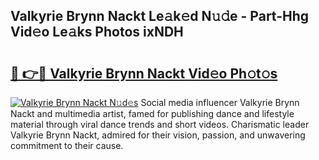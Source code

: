 ## Valkyrie Brynn Nackt Le𝚊k𝚎d N𝚞𝚍e - Part-Hhg Vid𝚎o Le𝚊ks Photos ixNDH

# <h2><a href="http://fb6hrb.evod.top/?m=Valkyrie+Brynn+Nackt">🔗 👉🔴 Valkyrie Brynn Nackt Vid𝚎o Ph𝚘t𝚘s</a></h2>

[![Valkyrie Brynn Nackt N𝚞d𝚎s](https://i.imgur.com/8V9OHl7.gif)](http://fb6hrb.evod.top/?m=Valkyrie+Brynn+Nackt)
Social media influencer Valkyrie Brynn Nackt and multimedia artist, famed for publishing dance and lifestyle material through viral dance trends and short videos. Charismatic leader Valkyrie Brynn Nackt, admired for their vision, passion, and unwavering commitment to their cause. 
